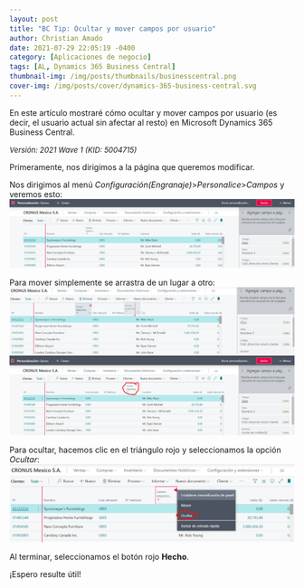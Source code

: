 ```yaml
---
layout: post
title: "BC Tip: Ocultar y mover campos por usuario"
author: Christian Amado
date: 2021-07-29 22:05:19 -0400
category: [Aplicaciones de negocio]
tags: [AL, Dynamics 365 Business Central]
thumbnail-img: /img/posts/thumbnails/businesscentral.png
cover-img: /img/posts/cover/dynamics-365-business-central.svg
---
```


En este artículo mostraré cómo ocultar y mover campos por usuario (es decir, el usuario actual sin afectar al resto) en Microsoft Dynamics 365 Business Central.

<!--more-->
*<font size="2">Versión: 2021 Wave 1 (KID: 5004715)</font>*

Primeramente, nos dirigimos a la página que queremos modificar.

Nos dirigimos al menú *Configuración(Engranaje)*>*Personalice*>*Campos* y veremos esto:  
![](/img/posts/2021/07/29/FieldUser1.png)  

Para mover simplemente se arrastra de un lugar a otro:  
![](/img/posts/2021/07/29/FieldUser2.png)    
![](/img/posts/2021/07/29/FieldUser3.png)  

Para ocultar, hacemos clic en el triángulo rojo y seleccionamos la opción *Ocultar*:  
![](/img/posts/2021/07/29/FieldUser4.png)  

Al terminar, seleccionamos el botón rojo **Hecho**.

¡Espero resulte útil!